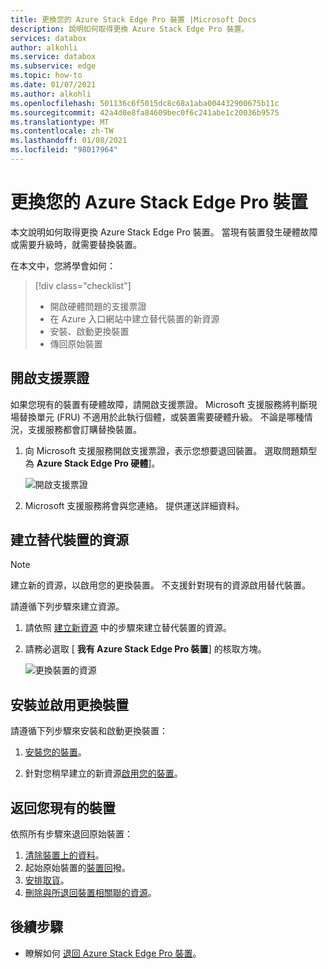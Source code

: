 ```yaml
---
title: 更換您的 Azure Stack Edge Pro 裝置 |Microsoft Docs
description: 說明如何取得更換 Azure Stack Edge Pro 裝置。
services: databox
author: alkohli
ms.service: databox
ms.subservice: edge
ms.topic: how-to
ms.date: 01/07/2021
ms.author: alkohli
ms.openlocfilehash: 501136c6f5015dc8c68a1aba004432900675b11c
ms.sourcegitcommit: 42a4d0e8fa84609bec0f6c241abe1c20036b9575
ms.translationtype: MT
ms.contentlocale: zh-TW
ms.lasthandoff: 01/08/2021
ms.locfileid: "98017964"
---
```

# <a name="replace-your-azure-stack-edge-pro-device"></a>更換您的 Azure Stack Edge Pro 裝置

本文說明如何取得更換 Azure Stack Edge Pro 裝置。 當現有裝置發生硬體故障或需要升級時，就需要替換裝置。 


在本文中，您將學會如何：

> [!div class="checklist"]
>
> * 開啟硬體問題的支援票證
> * 在 Azure 入口網站中建立替代裝置的新資源
> * 安裝、啟動更換裝置
> * 傳回原始裝置

## <a name="open-a-support-ticket"></a>開啟支援票證

如果您現有的裝置有硬體故障，請開啟支援票證。 Microsoft 支援服務將判斷現場替換單元 (FRU) 不適用於此執行個體，或裝置需要硬體升級。 不論是哪種情況，支援服務都會訂購替換裝置。

1. 向 Microsoft 支援服務開啟支援票證，表示您想要退回裝置。 選取問題類型為 **Azure Stack Edge Pro 硬體**]。

    ![開啟支援票證](media/azure-stack-edge-replace-device/open-support-ticket-1.png)  

2. Microsoft 支援服務將會與您連絡。 提供運送詳細資料。
<!--3. If you need a return shipping box, you can request it. Answer **Yes** to the question **Need an empty box to return**.-->


## <a name="create-a-resource-for-replacement-device"></a>建立替代裝置的資源

> [!NOTE]
> 建立新的資源，以啟用您的更換裝置。 不支援針對現有的資源啟用替代裝置。

請遵循下列步驟來建立資源。

1. 請依照 [建立新資源](azure-stack-edge-deploy-prep.md#create-a-new-resource) 中的步驟來建立替代裝置的資源。 

2. 請務必選取 [ **我有 Azure Stack Edge Pro 裝置**] 的核取方塊。 

    ![更換裝置的資源](media/azure-stack-edge-replace-device/replace-resource-1.png)  

## <a name="install-and-activate-the-replacement-device"></a>安裝並啟用更換裝置

請遵循下列步驟來安裝和啟動更換裝置：

1. [安裝您的裝置](azure-stack-edge-deploy-install.md)。

2. 針對您稍早建立的新資源[啟用您的裝置](azure-stack-edge-deploy-connect-setup-activate.md)。

## <a name="return-your-existing-device"></a>返回您現有的裝置

依照所有步驟來退回原始裝置：

1. [清除裝置上的資料](azure-stack-edge-return-device.md#erase-data-from-the-device)。
2. 起始原始裝置的[裝置回](azure-stack-edge-return-device.md#initiate-device-return)撥。
3. [安排取貨](azure-stack-edge-return-device.md#schedule-a-pickup)。
4. [刪除與所退回裝置相關聯的資源](azure-stack-edge-return-device.md#delete-the-resource)。


## <a name="next-steps"></a>後續步驟

- 瞭解如何 [退回 Azure Stack Edge Pro 裝置](azure-stack-edge-return-device.md)。

